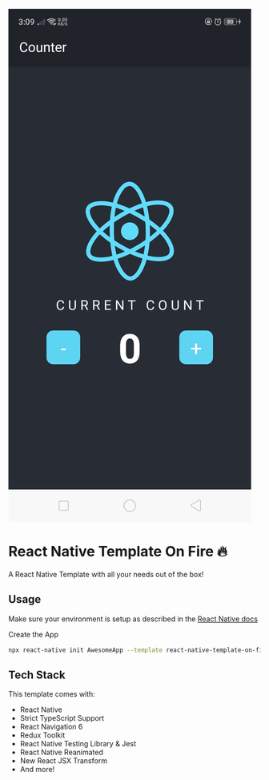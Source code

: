 ![A Screenshot from the App](./screenshot.jpg)

# React Native Template On Fire 🔥

A React Native Template with all your needs out of the box!

## Usage

Make sure your environment is setup as described in the [React Native docs](https://reactnative.dev/docs/environment-setup)

Create the App

```sh
npx react-native init AwesomeApp --template react-native-template-on-fire
```

## Tech Stack

This template comes with:

- React Native
- Strict TypeScript Support
- React Navigation 6
- Redux Toolkit
- React Native Testing Library & Jest
- React Native Reanimated
- New React JSX Transform
- And more!
